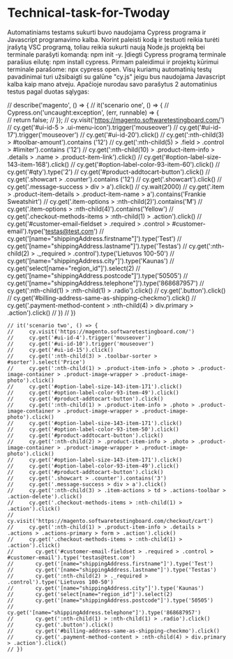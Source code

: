 # Technical-task-for-Twoday
Automatiniams testams sukurti buvo naudojama Cypress programa ir Javascript programavimo kalba.
Norint paleisti kodą ir testuoti reikia turėti įrašytą VSC programą, toliau reikia sukurti naują Node.js projektą bei terminale parašyti komandą: npm init -y.
Įdiegti Cypress programą terminale parašius eilutę: npm install cypress.
Pirmam paleidimui ir projektų kūrimui terminale parašome: npx cypress open.
Visų kuriamų automatinių testų pavadinimai turi užsibaigti su galūne "cy.js" jeigu bus naudojama Javascript kalba kaip mano atveju.
Apačioje nurodau savo parašytus 2 automatinius testus pagal duotas sąlygas:



// describe('magento', () => {
// it('scenario one', () => {
// Cypress.on('uncaught:exception', (err, runnable) => {  
//     return false; 
//   });
//   cy.visit('https://magento.softwaretestingboard.com/')
//   cy.get('#ui-id-5 > .ui-menu-icon').trigger('mouseover')
//   cy.get('#ui-id-17').trigger('mouseover')
//   cy.get('#ui-id-20').click()
//   cy.get(':nth-child(3) > #toolbar-amount').contains ('12')
//   cy.get(':nth-child(5) > .field > .control > #limiter').contains ('12')
//   cy.get(':nth-child(10) > .product-item-info > .details > .name > .product-item-link').click()
//   cy.get('#option-label-size-143-item-168').click()
//   cy.get('#option-label-color-93-item-60').click()
//   cy.get('#qty').type('2')
//   cy.get('#product-addtocart-button').click()
//   cy.get('.showcart > .counter').contains ('12')
//   cy.get('.showcart').click()
//   cy.get('.message-success > div > a').click()
//   cy.wait(2000)
//   cy.get('.item > .product-item-details > .product-item-name > a').contains('Frankie Sweatshirt')
//   cy.get('.item-options > :nth-child(2)').contains('M')
//   cy.get('.item-options > :nth-child(4)').contains('Yellow')
//   cy.get('.checkout-methods-items > :nth-child(1) > .action').click()
//   cy.get('#customer-email-fieldset > .required > .control > #customer-email').type('testas@test.com')
//   cy.get('[name="shippingAddress.firstname"]').type('Test')
//   cy.get('[name="shippingAddress.lastname"]').type('Testas')
//   cy.get(':nth-child(2) > ._required > .control').type('Lietuvos 100-50')
//   cy.get('[name="shippingAddress.city"]').type('Kaunas')
//   cy.get('select[name="region_id"]').select(2)
//   cy.get('[name="shippingAddress.postcode"]').type('50505')
//   cy.get('[name="shippingAddress.telephone"]').type('868687957')
//   cy.get(':nth-child(1) > :nth-child(1) > .radio').click()
//   cy.get('.button').click()
//   cy.get('#billing-address-same-as-shipping-checkmo').click()
//   cy.get('.payment-method-content > :nth-child(4) > div.primary > .action').click()
// })
// })

    // it('scenario two', () => {
    //     cy.visit('https://magento.softwaretestingboard.com/')
    //     cy.get('#ui-id-4').trigger('mouseover')
    //     cy.get('#ui-id-10').trigger('mouseover')
    //     cy.get('#ui-id-15').click()
    //     cy.get(':nth-child(3) > .toolbar-sorter > #sorter').select('Price')
    //     cy.get(':nth-child(1) > .product-item-info > .photo > .product-image-container > .product-image-wrapper > .product-image-photo').click()
    //     cy.get('#option-label-size-143-item-171').click()
    //     cy.get('#option-label-color-93-item-49').click()
    //     cy.get('#product-addtocart-button').click()
    //     cy.get(':nth-child(1) > .product-item-info > .photo > .product-image-container > .product-image-wrapper > .product-image-photo').click()
    //     cy.get('#option-label-size-143-item-171').click()
    //     cy.get('#option-label-color-93-item-50').click()
    //     cy.get('#product-addtocart-button').click()
    //     cy.get(':nth-child(2) > .product-item-info > .photo > .product-image-container > .product-image-wrapper > .product-image-photo').click()
    //     cy.get('#option-label-size-143-item-171').click()
    //     cy.get('#option-label-color-93-item-49').click()
    //     cy.get('#product-addtocart-button').click()
    //     cy.get('.showcart > .counter').contains('3')
    //     cy.get('.message-success > div > a').click()
    //     cy.get(':nth-child(3) > .item-actions > td > .actions-toolbar > .action-delete').click()
    //     cy.get('.checkout-methods-items > :nth-child(1) > .action').click()
    //     cy.visit('https://magento.softwaretestingboard.com/checkout/cart')
    //     cy.get(':nth-child(1) > .product-item-info > .details > .actions > .actions-primary > form > .action').click()
    //     cy.get('.checkout-methods-items > :nth-child(1) > .action').click()
    //       cy.get('#customer-email-fieldset > .required > .control > #customer-email').type('testas@test.com')
    //       cy.get('[name="shippingAddress.firstname"]').type('Test')
    //       cy.get('[name="shippingAddress.lastname"]').type('Testas')
    //       cy.get(':nth-child(2) > ._required > .control').type('Lietuvos 100-50')
    //       cy.get('[name="shippingAddress.city"]').type('Kaunas')
    //       cy.get('select[name="region_id"]').select(2)
    //       cy.get('[name="shippingAddress.postcode"]').type('50505')
    //       cy.get('[name="shippingAddress.telephone"]').type('868687957')
    //       cy.get(':nth-child(1) > :nth-child(1) > .radio').click()
    //       cy.get('.button').click()
    //       cy.get('#billing-address-same-as-shipping-checkmo').click()
    //       cy.get('.payment-method-content > :nth-child(4) > div.primary > .action').click()
    // })
